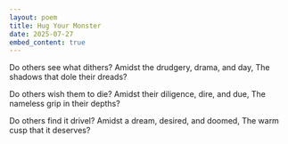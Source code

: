 ```yaml
---
layout: poem
title: Hug Your Monster
date: 2025-07-27
embed_content: true
---
```

Do others see what dithers?
Amidst the drudgery, 
    drama, 
         and day,
The shadows that dole their dreads?

Do others wish them to die?
Amidst their diligence, 
    dire, 
        and due,
The nameless grip in their depths?

Do others find it drivel?
Amidst a dream, 
    desired, 
        and doomed,
The warm cusp that it deserves?